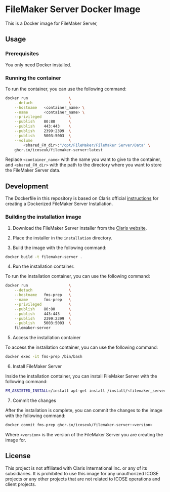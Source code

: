 # FileMaker Server Docker Image

This is a Docker image for FileMaker Server, 

## Usage

### Prerequisites

You only need Docker installed.

### Running the container

To run the container, you can use the following command:

```bash
docker run                  \
    --detach                \
    --hostname   <container_name> \
    --name       <container_name> \
    --privileged            \
    --publish    80:80      \
    --publish    443:443    \
    --publish    2399:2399  \
    --publish    5003:5003  \
    --volume                \
        <shared_FM_dir>:"/opt/FileMaker/FileMaker Server/Data" \
    ghcr.io/icoseuk/filemaker-server:latest
```

Replace `<container_name>` with the name you want to give to the container, and `<shared_FM_dir>` with the path to the directory where you want to store the FileMaker Server data.

## Development

The Dockerfile in this repository is based on Claris official [instructions](https://support.claris.com/s/answerview?anum=000035949&language=en_US#run-container) for creating a Dockerized FileMaker Server Installation.

### Building the installation image

1. Download the FileMaker Server installer from the [Claris website](https://www.claris.com/filemaker-server-trial/).

2. Place the installer in the `installation` directory.

3. Build the image with the following command:

```bash
docker build -t filemaker-server .
```

4. Run the installation container.

To run the installation container, you can use the following command:

```bash
docker run                  \
    --detach                \
    --hostname   fms-prep   \
    --name       fms-prep   \
    --privileged            \
    --publish    80:80      \
    --publish    443:443    \
    --publish    2399:2399  \
    --publish    5003:5003  \
    filemaker-server
```

5. Access the installation container

To access the installation container, you can use the following command:

```bash
docker exec -it fms-prep /bin/bash
```

6. Install FileMaker Server

Inside the installation container, you can install FileMaker Server with the following command:

```bash
FM_ASSISTED_INSTALL=/install apt-get install /install/<filemaker_server>.deb -y
```


7. Commit the changes

After the installation is complete, you can commit the changes to the image with the following command:

```bash
docker commit fms-prep ghcr.io/icoseuk/filemaker-server:<version>
```

Where `<version>` is the version of the FileMaker Server you are creating the image for.

## License

This project is not affiliated with Claris International Inc. or any of its subsidiaries. It is prohibited to use this image for any unauthorized ICOSE projects or any other projects that are not related to ICOSE operations and client projects.
